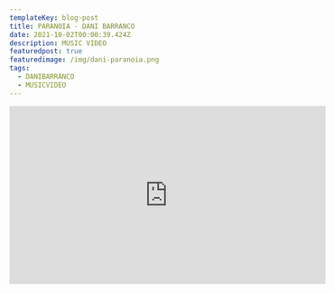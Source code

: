 ```yaml
---
templateKey: blog-post
title: PARANOIA - DANI BARRANCO
date: 2021-10-02T00:00:39.424Z
description: MUSIC VIDEO
featuredpost: true
featuredimage: /img/dani-paranoia.png
tags:
  - DANIBARRANCO
  - MUSICVIDEO
---
```

<iframe width="560" height="315" src="https://www.youtube.com/embed/Z9eg1bxyjYs" title="YouTube video player" frameborder="0" allow="accelerometer; autoplay; clipboard-write; encrypted-media; gyroscope; picture-in-picture" allowfullscreen></iframe>